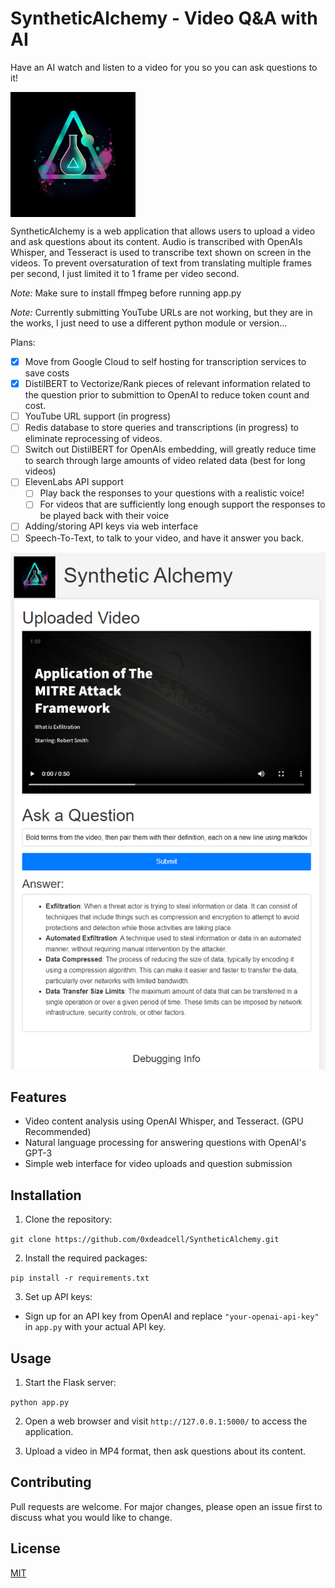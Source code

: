 # SyntheticAlchemy - Video Q&A with AI
Have an AI watch and listen to a video for you so you can ask questions to it!


<img src="./static/images/logo.png" alt="Logo" align="center" width="200" />

SyntheticAlchemy is a web application that allows users to upload a video and ask questions about its content. Audio is transcribed with OpenAIs Whisper, and Tesseract is used to transcribe text shown on screen in the videos. To prevent oversaturation of text from translating multiple frames per second, I just limited it to 1 frame per video second.

*Note:* Make sure to install ffmpeg before running app.py

*Note:* Currently submitting YouTube URLs are not working, but they are in the works, I just need to use a different python module or version...

Plans:
- [x] Move from Google Cloud to self hosting for transcription services to save costs
- [x] DistilBERT to Vectorize/Rank pieces of relevant information related to the question prior to submittion to OpenAI to reduce token count and cost.
- [ ] YouTube URL support (in progress)
- [ ] Redis database to store queries and transcriptions (in progress) to eliminate reprocessing of videos.
- [ ] Switch out DistilBERT for OpenAIs embedding, will greatly reduce time to search through large amounts of video related data (best for long videos)
- [ ] ElevenLabs API support
     - [ ] Play back the responses to your questions with a realistic voice!
     - [ ] For videos that are sufficiently long enough support the responses to be played back with their voice 
- [ ] Adding/storing API keys via web interface
- [ ] Speech-To-Text, to talk to your video, and have it answer you back.

![Example Usage](example_usage.png)

## Features

- Video content analysis using OpenAI Whisper, and Tesseract. (GPU Recommended)
- Natural language processing for answering questions with OpenAI's GPT-3
- Simple web interface for video uploads and question submission

## Installation

1. Clone the repository:

`git clone https://github.com/0xdeadcell/SyntheticAlchemy.git`


2. Install the required packages:

`pip install -r requirements.txt`


3. Set up API keys:

- Sign up for an API key from OpenAI and replace `"your-openai-api-key"` in `app.py` with your actual API key.


## Usage

1. Start the Flask server:

`python app.py`

2. Open a web browser and visit `http://127.0.0.1:5000/` to access the application.

3. Upload a video in MP4 format, then ask questions about its content.

## Contributing

Pull requests are welcome. For major changes, please open an issue first to discuss what you would like to change.

## License

[MIT](https://choosealicense.com/licenses/mit/)
